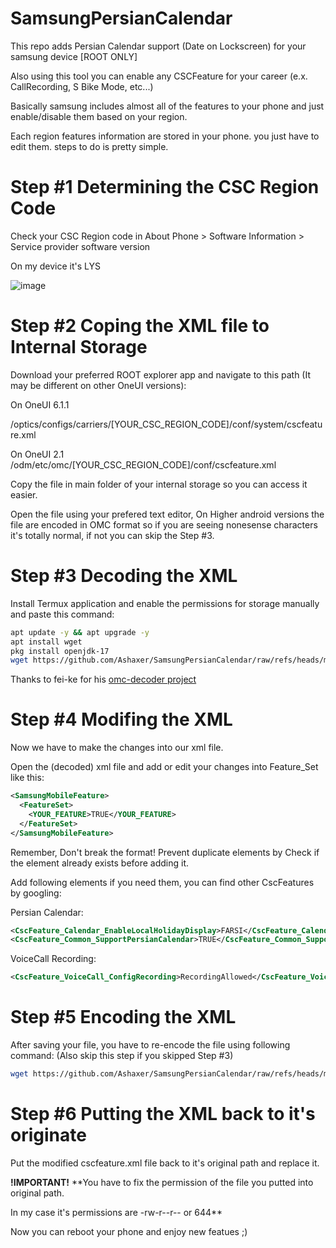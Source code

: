 # SamsungPersianCalendar
This repo adds Persian Calendar support (Date on Lockscreen) for your samsung device [ROOT ONLY]

Also using this tool you can enable any CSCFeature for your career (e.x. CallRecording, S Bike Mode, etc...)


Basically samsung includes almost all of the features to your phone and just enable/disable them based on your region.

Each region features information are stored in your phone. you just have to edit them. steps to do is pretty simple.

# Step #1 Determining the CSC Region Code
Check your CSC Region code in About Phone > Software Information > Service provider software version

On my device it's LYS

![image](https://github.com/user-attachments/assets/bfc791ed-1d2f-4669-9b90-2c6a468c452f)


# Step #2 Coping the XML file to Internal Storage
Download your preferred ROOT explorer app and navigate to this path (It may be different on other OneUI versions):

On OneUI 6.1.1

/optics/configs/carriers/[YOUR_CSC_REGION_CODE]/conf/system/cscfeature.xml

On OneUI 2.1
/odm/etc/omc/[YOUR_CSC_REGION_CODE]/conf/cscfeature.xml

Copy the file in main folder of your internal storage so you can access it easier.

Open the file using your prefered text editor, On Higher android versions the file are encoded in OMC format so if you are seeing nonesense characters it's totally normal, if not you can skip the Step #3.

# Step #3 Decoding the XML
Install Termux application and enable the permissions for storage manually and paste this command:
```bash
apt update -y && apt upgrade -y
apt install wget
pkg install openjdk-17
wget https://github.com/Ashaxer/SamsungPersianCalendar/raw/refs/heads/main/decode.sh && bash decode.sh
```
Thanks to fei-ke for his [omc-decoder project](https://github.com/fei-ke/OmcTextDecoder)

# Step #4 Modifing the XML
Now we have to make the changes into our xml file.

Open the (decoded) xml file and add or edit your changes into Feature_Set like this:
```xml
<SamsungMobileFeature>
  <FeatureSet>
    <YOUR_FEATURE>TRUE</YOUR_FEATURE>
  </FeatureSet>
</SamsungMobileFeature>
```
Remember, Don't break the format! Prevent duplicate elements by Check if the element already exists before adding it.

Add following elements if you need them, you can find other CscFeatures by googling:

Persian Calendar:
```xml
<CscFeature_Calendar_EnableLocalHolidayDisplay>FARSI</CscFeature_Calendar_EnableLocalHolidayDisplay>
<CscFeature_Common_SupportPersianCalendar>TRUE</CscFeature_Common_SupportPersianCalendar>
```
VoiceCall Recording:
```xml
<CscFeature_VoiceCall_ConfigRecording>RecordingAllowed</CscFeature_VoiceCall_ConfigRecording>
```

# Step #5 Encoding the XML
After saving your file, you have to re-encode the file using following command: (Also skip this step if you skipped Step #3)
```bash
wget https://github.com/Ashaxer/SamsungPersianCalendar/raw/refs/heads/main/encode.sh && bash encode.sh
```

# Step #6 Putting the XML back to it's originate
Put the modified cscfeature.xml file back to it's original path and replace it.

**!IMPORTANT!**
**You have to fix the permission of the file you putted into original path.

In my case it's permissions are -rw-r--r-- or 644**

Now you can reboot your phone and enjoy new featues ;)
